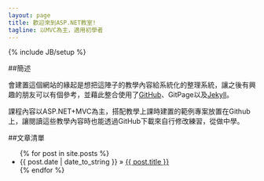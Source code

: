 ```yaml
---
layout: page
title: 歡迎來到ASP.NET教室!
tagline: 以MVC為主，適用初學者
---
```

{% include JB/setup %}

##簡述

會建置這個網站的緣起是想把這陣子的教學內容給系統化的整理系統，讓之後有興趣的朋友可以有個參考，並藉此整合使用了[GitHub](https://github.com)、GitPage以及[Jekyll](https://github.com/jekyll/jekyll)。

課程內容以ASP.NET+MVC為主，搭配教學上課時建置的範例專案放置在Github上，讓閱讀這些教學內容時也能透過GitHub下載來自行修改練習，從做中學。

##文章清單

<ul class="posts">
  {% for post in site.posts %}
    <li><span>{{ post.date | date_to_string }}</span> &raquo; <a href="{{ BASE_PATH }}{{ post.url }}">{{ post.title }}</a></li>
  {% endfor %}
</ul>




